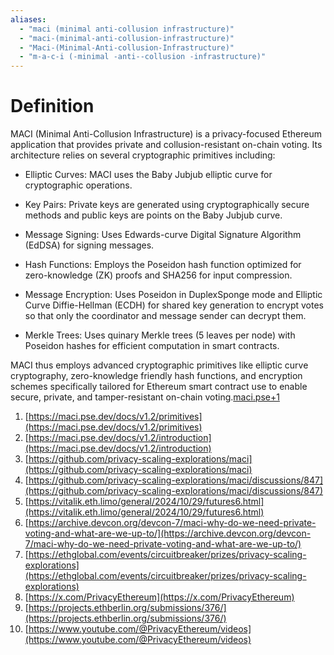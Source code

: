 ```yaml
---
aliases:
  - "maci (minimal anti-collusion infrastructure)"
  - "maci-(minimal-anti-collusion-infrastructure)"
  - "Maci-(Minimal-Anti-collusion-Infrastructure)"
  - "m-a-c-i (-minimal -anti--collusion -infrastructure)"
---
```


# Definition

MACI (Minimal Anti-Collusion Infrastructure) is a privacy-focused Ethereum application that provides private and collusion-resistant on-chain voting. Its architecture relies on several cryptographic primitives including:

- Elliptic Curves: MACI uses the Baby Jubjub elliptic curve for cryptographic operations.
    
- Key Pairs: Private keys are generated using cryptographically secure methods and public keys are points on the Baby Jubjub curve.
    
- Message Signing: Uses Edwards-curve Digital Signature Algorithm (EdDSA) for signing messages.
    
- Hash Functions: Employs the Poseidon hash function optimized for zero-knowledge (ZK) proofs and SHA256 for input compression.
    
- Message Encryption: Uses Poseidon in DuplexSponge mode and Elliptic Curve Diffie-Hellman (ECDH) for shared key generation to encrypt votes so that only the coordinator and message sender can decrypt them.
    
- Merkle Trees: Uses quinary Merkle trees (5 leaves per node) with Poseidon hashes for efficient computation in smart contracts.
    

MACI thus employs advanced cryptographic primitives like elliptic curve cryptography, zero-knowledge friendly hash functions, and encryption schemes specifically tailored for Ethereum smart contract use to enable secure, private, and tamper-resistant on-chain voting.[maci.pse+1](https://maci.pse.dev/docs/v1.2/primitives)

1. [https://maci.pse.dev/docs/v1.2/primitives](https://maci.pse.dev/docs/v1.2/primitives)
2. [https://maci.pse.dev/docs/v1.2/introduction](https://maci.pse.dev/docs/v1.2/introduction)
3. [https://github.com/privacy-scaling-explorations/maci](https://github.com/privacy-scaling-explorations/maci)
4. [https://github.com/privacy-scaling-explorations/maci/discussions/847](https://github.com/privacy-scaling-explorations/maci/discussions/847)
5. [https://vitalik.eth.limo/general/2024/10/29/futures6.html](https://vitalik.eth.limo/general/2024/10/29/futures6.html)
6. [https://archive.devcon.org/devcon-7/maci-why-do-we-need-private-voting-and-what-are-we-up-to/](https://archive.devcon.org/devcon-7/maci-why-do-we-need-private-voting-and-what-are-we-up-to/)
7. [https://ethglobal.com/events/circuitbreaker/prizes/privacy-scaling-explorations](https://ethglobal.com/events/circuitbreaker/prizes/privacy-scaling-explorations)
8. [https://x.com/PrivacyEthereum](https://x.com/PrivacyEthereum)
9. [https://projects.ethberlin.org/submissions/376/](https://projects.ethberlin.org/submissions/376/)
10. [https://www.youtube.com/@PrivacyEthereum/videos](https://www.youtube.com/@PrivacyEthereum/videos)